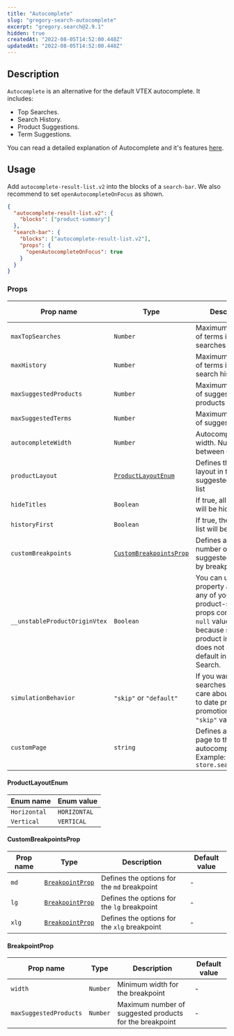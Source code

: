 ```yaml
---
title: "Autocomplete"
slug: "gregory-search-autocomplete"
excerpt: "gregory.search@2.9.1"
hidden: true
createdAt: "2022-08-05T14:52:00.448Z"
updatedAt: "2022-08-05T14:52:00.448Z"
---
```

## Description

`Autocomplete` is an alternative for the default VTEX autocomplete. It includes:

- Top Searches.
- Search History.
- Product Suggestions.
- Term Suggestions.

You can read a detailed explanation of Autocomplete and it's features [here](https://help.vtex.com/tracks/vtex-intelligent-search--19wrbB7nEQcmwzDPl1l4Cb/4gXFsEWjF7QF7UtI2GAvhL).

## Usage

Add `autocomplete-result-list.v2` into the blocks of a `search-bar`. We also recommend to set `openAutocompleteOnFocus` as shown.

```json
{
  "autocomplete-result-list.v2": {
    "blocks": ["product-summary"]
  },
  "search-bar": {
    "blocks": ["autocomplete-result-list.v2"],
    "props": {
      "openAutocompleteOnFocus": true
    }
  }
}
```

### Props

| Prop name                     | Type                                              | Description                                                                                                                                                                         | Default value |
| ----------------------------- | ------------------------------------------------- | ----------------------------------------------------------------------------------------------------------------------------------------------------------------------------------- | ------------- |
| `maxTopSearches`              | `Number`                                          | Maximum number of terms in the top searches list                                                                                                                                    | `10`          |
| `maxHistory`                  | `Number`                                          | Maximum number of terms in the search history list                                                                                                                                  | `5`           |
| `maxSuggestedProducts`        | `Number`                                          | Maximum number of suggested products                                                                                                                                                | `3`           |
| `maxSuggestedTerms`           | `Number`                                          | Maximum number of suggested terms                                                                                                                                                   | `3`           |
| `autocompleteWidth`           | `Number`                                          | Autocomplete width. Number between `0` and `100`                                                                                                                                    | -             |
| `productLayout`               | [`ProductLayoutEnum`](#productlayoutenum)         | Defines the product layout in the suggested products list                                                                                                                           | -             |
| `hideTitles`                  | `Boolean`                                         | If true, all the titles will be hidden                                                                                                                                              | `false`       |
| `historyFirst`                | `Boolean`                                         | If true, the history list will be prioritized                                                                                                                                       | `false`       |
| `customBreakpoints`           | [`CustomBreakpointsProp`](#custombreakpointsprop) | Defines a maximum number of suggested products by breakpoints                                                                                                                       | -             |
| `__unstableProductOriginVtex` | `Boolean`                                         | You can use this property as `true` if any of your product-summary props come with a `null` value. This is because some product information does not come by default in the Search. | `false`       |
| `simulationBehavior`          | `"skip"` or `"default"`                           | If you want faster searches and do not care about most up to date prices and promotions, use `"skip"` value.                                                                        | `default`     |
| `customPage` | `string` | Defines a custom page to the autocomplete links. Example: `store.search.custom` |  `store.search`

#### ProductLayoutEnum

| Enum name    | Enum value   |
| ------------ | ------------ |
| `Horizontal` | `HORIZONTAL` |
| `Vertical`   | `VERTICAL`   |

#### CustomBreakpointsProp

| Prop name | Type                                | Description                                  | Default value |
| --------- | ----------------------------------- | -------------------------------------------- | ------------- |
| `md`      | [`BreakpointProp`](#breakpointprop) | Defines the options for the `md` breakpoint  | -             |
| `lg`      | [`BreakpointProp`](#breakpointprop) | Defines the options for the `lg` breakpoint  | -             |
| `xlg`     | [`BreakpointProp`](#breakpointprop) | Defines the options for the `xlg` breakpoint | -             |

#### BreakpointProp

| Prop name              | Type     | Description                                             | Default value |
| ---------------------- | -------- | ------------------------------------------------------- | ------------- |
| `width`                | `Number` | Minimum width for the breakpoint                        | -             |
| `maxSuggestedProducts` | `Number` | Maximum number of suggested products for the breakpoint | -             |